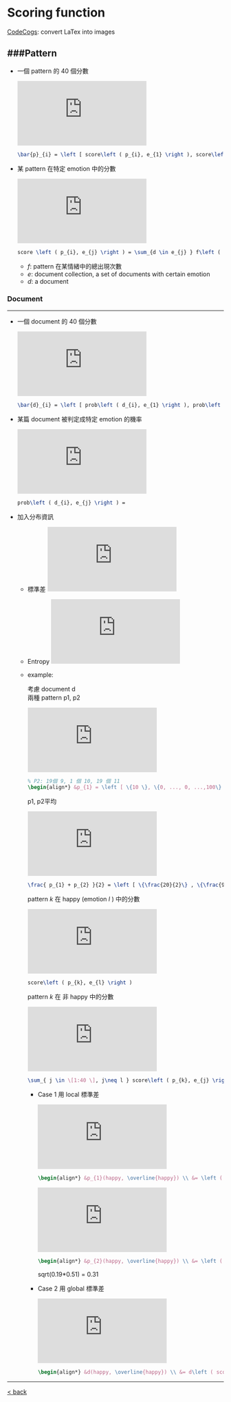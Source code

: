 # Scoring 	function 

[CodeCogs](http://latex.codecogs.com/): convert LaTex into images

###Pattern
---

* 一個 pattern 的 40 個分數

	![equation](http://latex.codecogs.com/gif.latex?%5Cbar%7Bp%7D_%7Bi%7D%20%3D%20%5Cleft%20%5B%20score%5Cleft%20%28%20p_%7Bi%7D%2C%20e_%7B1%7D%20%5Cright%20%29%2C%20score%5Cleft%20%28%20p_%7Bi%7D%2C%20e_%7B2%7D%20%5Cright%20%29%2C%20...%2C%20score%5Cleft%20%28%20p_%7Bi%7D%2C%20e_%7B40%7D%20%5Cright%20%29%20%5Cright%20%5D)
	
	```latex
	\bar{p}_{i} = \left [ score\left ( p_{i}, e_{1} \right ), score\left ( p_{i}, e_{2} \right ), ..., score\left ( p_{i}, e_{40} \right ) \right ]
	```

* 某 pattern 在特定 emotion 中的分數
	
	![equation](http://latex.codecogs.com/gif.latex?score%20%5Cleft%20%28%20p_%7Bi%7D%2C%20e_%7Bj%7D%20%5Cright%20%29%20%3D%20%5Csum_%7Bd%20%5Cin%20e_%7Bj%7D%20%7D%20f%5Cleft%20%28%20p_%7Bi%7D%2C%20d%20%5Cright%20%29)
	
	```latex
	score \left ( p_{i}, e_{j} \right ) = \sum_{d \in e_{j} } f\left ( p_{i}, d \right )
	```
	
	* _f_: pattern 在某情緒中的總出現次數 
	* _e_: document collection, a set of documents with certain emotion 
	* _d_: a document

### Document
---

* 一個 document 的 40 個分數

	![equation](http://latex.codecogs.com/gif.latex?%5Cbar%7Bd%7D_%7Bi%7D%20%3D%20%5Cleft%20%5B%20prob%5Cleft%20%28%20d_%7Bi%7D%2C%20e_%7B1%7D%20%5Cright%20%29%2C%20prob%5Cleft%20%28%20d_%7Bi%7D%2C%20e_%7B2%7D%20%5Cright%20%29%2C%20...%2C%20prob%5Cleft%20%28%20d_%7Bi%7D%2C%20e_%7B40%7D%20%5Cright%20%29%20%5Cright%20%5D)
	
	```latex
	\bar{d}_{i} = \left [ prob\left ( d_{i}, e_{1} \right ), prob\left ( d_{i}, e_{2} \right ), ..., prob\left ( d_{i}, e_{40} \right ) \right ]
	```
	
* 某篇 document 被判定成特定 emotion 的機率
	
	![equation](http://latex.codecogs.com/gif.latex?prob%5Cleft%20%28%20d_%7Bi%7D%2C%20e_%7Bj%7D%20%5Cright%20%29%20%3D)
	
	```latex
	prob\left ( d_{i}, e_{j} \right ) =
	```
	
* 加入分布資訊
	
	* 標準差 ![equation](http://latex.codecogs.com/gif.latex?%5CDelta_%7B%5Coverline%7Bp_%7Bi%7D%7D%7D)
		
	* Entropy ![equation](http://latex.codecogs.com/gif.latex?%5Cvarepsilon_%7B%5Coverline%7Bp_%7Bi%7D%7D%7D)
	
	* example:

		考慮 document d  
		兩種 pattern p1, p2

		![equation](http://latex.codecogs.com/gif.latex?%5Cbegin%7Balign*%7D%20%26p_%7B1%7D%20%3D%20%5Cleft%20%5B%20%5C%7B10%20%5C%7D%2C%20%5C%7B0%2C%20...%2C%200%2C%20...%2C100%5C%7D%20%5Cright%5D%2C%20%5CDelta_%7B%5Coverline%7Bp_%7B1%7D%7D%7D%3D%2015.81%2C%20%5Cvarepsilon_%7B%5Coverline%7Bp_%7B1%7D%7D%7D%20%3D0%20%5C%5C%20%26p_%7B2%7D%20%3D%20%5Cleft%20%5B%20%5C%7B10%5C%7D%2C%20%5C%7B9%2C%20...%2C%2010%2C...%2C%2011%5C%7D%20%5Cright%5D%2C%20%5CDelta_%7B%5Coverline%7Bp_%7B2%7D%7D%7D%3D%200.98%2C%20%5Cvarepsilon_%7B%5Coverline%7Bp_%7B2%7D%7D%7D%20%3D%205.27%20%5Cend%7Balign*%7D)
		
		```latex
		% P2: 19個 9, 1 個 10, 19 個 11
		\begin{align*} &p_{1} = \left [ \{10 \}, \{0, ..., 0, ...,100\} \right], \Delta_{\overline{p_{1}}}= 15.81, \varepsilon_{\overline{p_{1}}} =0 \\ &p_{2} = \left [ \{10\}, \{9, ..., 10,..., 11\} \right], \Delta_{\overline{p_{2}}}= 0.98, \varepsilon_{\overline{p_{2}}} = 5.27 \end{align*}
		```
	
		p1, p2平均
	
		![equation](http://latex.codecogs.com/gif.latex?%5Cfrac%7B%20p_%7B1%7D%20&plus;%20p_%7B2%7D%20%7D%7B2%7D%20%3D%20%5Cleft%20%5B%20%5C%7B%5Cfrac%7B20%7D%7B2%7D%5C%7D%20%2C%20%5C%7B%5Cfrac%7B9%7D%7B2%7D%2C%20...%2C%20%5Cfrac%7B10%7D%7B2%7D%2C%20...%2C%5Cfrac%7B111%7D%7B2%7D%20%5C%7D%20%5Cright%5D%2C%20%5CDelta_%7B%5Coverline%7B%5Cfrac%7B%20p_%7B1%7D%20&plus;%20p_%7B2%7D%20%7D%7B2%7D%20%7D%7D%3D%208.00%2C%20%5Cvarepsilon_%7B%5Coverline%7B%5Cfrac%7B%20p_%7B1%7D%20&plus;%20p_%7B2%7D%20%7D%7B2%7D%20%7D%7D%20%3D4.83)
		
		```latex
		\frac{ p_{1} + p_{2} }{2} = \left [ \{\frac{20}{2}\} , \{\frac{9}{2}, ..., \frac{10}{2}, ...,\frac{111}{2} \} \right], \Delta_{\overline{\frac{ p_{1} + p_{2} }{2} }}= 8.00, \varepsilon_{\overline{\frac{ p_{1} + p_{2} }{2} }} =4.83
		```
		
		pattern *k* 在 happy (emotion *l* ) 中的分數
		
		![equation](http://latex.codecogs.com/gif.latex?score%5Cleft%20%28%20p_%7Bk%7D%2C%20e_%7Bl%7D%20%5Cright%20%29)
		```latex
		score\left ( p_{k}, e_{l} \right )
		```
		
		pattern *k* 在 非 happy 中的分數
		
		![equation](http://latex.codecogs.com/gif.latex?%5Csum_%7B%20j%20%5Cin%20%5C%5B1%3A40%20%5C%5D%2C%20j%5Cneq%20l%20%7D%20score%5Cleft%20%28%20p_%7Bk%7D%2C%20e_%7Bj%7D%20%5Cright%20%29)
		
		```latex
		\sum_{ j \in \[1:40 \], j\neq l } score\left ( p_{k}, e_{j} \right )
		```
		
		* Case 1 用 local 標準差
		
			![equation](http://latex.codecogs.com/gif.latex?%5Cinline%20%5Cbegin%7Balign*%7D%20%26p_%7B1%7D%28happy%2C%20%5Coverline%7Bhappy%7D%29%20%5C%5C%20%26%3D%20%5Cleft%20%28%20score%5Cleft%20%28%20p_%7B1%7D%2Chappy%20%5Cright%20%29%2C%20score%5Cleft%20%28%20p_%7B1%7D%2C%5Coverline%7Bhappy%7D%20%5Cright%20%29%20%5Cright%20%29%20%5C%5C%20%26%3D%20%5Cleft%20%28%20score%5Cleft%20%28%20p_%7B1%7D%2Chappy%20%5Cright%20%29%2C%20%5Cfrac%7B%5Csum_%7Bi%2C%20j%20%5Cin%20%5Cleft%20%5B%201%3A40%20%5Cright%20%5D%2C%20i%5Cneq%20k%2C%20j%5Cneq%20l%7D%20score%5Cleft%20%28%20p_%7Bi%7D%2C%20e_%7Bj%7D%20%5Cright%20%29%7D%7B39%7D%20*%20%5CDelta%20%5Coverline%7Bp_%7B1%7D%7D%20%5Cright%20%29%5C%5C%20%26%3D%20%5Cleft%20%28%2010%2C%20%5Cfrac%7B100%7D%7B39%7D%20*%2015.8%20%5Cright%20%29%20%5C%5C%20%26%3D%20%5Cleft%20%28%2010%2C%2040.51%20%5Cright%20%29%20%5C%5C%20%26%3D%20%5Cleft%20%28%200.19%2C%200.81%20%5Cright%20%29%20%5C%5C%20%5Cend%7Balign*%7D)
			```latex
			\begin{align*} &p_{1}(happy, \overline{happy}) \\ &= \left ( score\left ( p_{1},happy \right ), score\left ( p_{1},\overline{happy} \right ) \right ) \\ &= \left ( score\left ( p_{1},happy \right ), \frac{\sum_{i, j \in \left [ 1:40 \right ], i\neq k, j\neq l} score\left ( p_{i}, e_{j} \right )}{39} * \Delta \overline{p_{1}} \right )\\ &= \left ( 10, \frac{100}{39} * 15.8 \right ) \\ &= \left ( 10, 40.51 \right ) \\ &= \left ( 0.19, 0.81 \right ) \\ \end{align*}
			```
			![equation](http://latex.codecogs.com/gif.latex?%5Cinline%20%5Cbegin%7Balign*%7D%20%26p_%7B2%7D%28happy%2C%20%5Coverline%7Bhappy%7D%29%20%5C%5C%20%26%3D%20%5Cleft%20%28%2010%2C%20%5Cfrac%7B390%7D%7B39%7D%20*%200.98%20%5Cright%20%29%20%5C%5C%20%26%3D%20%5Cleft%20%28%2010%2C%209.8%20%5Cright%20%29%20%5C%5C%20%26%3D%20%5Cleft%20%28%200.51%2C%200.49%20%5Cright%20%29%20%5C%5C%20%5Cend%7Balign*%7D)

			```latex
			\begin{align*} &p_{2}(happy, \overline{happy}) \\ &= \left ( 10, \frac{390}{39} * 0.98 \right ) \\ &= \left ( 10, 9.8 \right ) \\ &= \left ( 0.51, 0.49 \right ) \\ \end{align*}
			```
			
			sqrt(0.19*0.51) = 0.31

		* Case 2 用 global 標準差
		
			![equation](http://latex.codecogs.com/gif.latex?%5Cbegin%7Balign*%7D%20%26d%28happy%2C%20%5Coverline%7Bhappy%7D%29%20%5C%5C%20%26%3D%20d%5Cleft%20%28%20score%5Cleft%20%28%20%5Cfrac%7Bp_%7B1%7D%20&plus;%20p_%7B2%7D%7D%7B2%7D%2Chappy%20%5Cright%29%2C%20score%5Cleft%20%28%20%5Cfrac%7Bp_%7B1%7D%20&plus;%20p_%7B2%7D%7D%7B2%7D%2C%5Coverline%7Bhappy%7D%20%5Cright%20%29%20%5Cright%20%29%20%5C%5C%20%26%3D%20d%5Cleft%20%28%20%5Cfrac%7B10%7D%7B2%7D%2C%20%5Cfrac%7B%5Cfrac%7B490%7D%7B39%7D%7D%7B2%7D%20*%208.00%5Cright%20%29%20%5C%5C%20%26%3D%20d%5Cleft%285%2C%206.28%5Cright%29%20%5C%5C%20%26%3D%20d%5Cleft%28%200.44%2C%200.56%5Cright%29%20%5C%5C%20%5Cend%7Balign*%7D)
			```latex
			\begin{align*} &d(happy, \overline{happy}) \\ &= d\left ( score\left ( \frac{p_{1} + p_{2}}{2},happy \right), score\left ( \frac{p_{1} + p_{2}}{2},\overline{happy} \right ) \right ) \\ &= d\left ( \frac{10}{2}, \frac{\frac{490}{39}}{2} * 8.00\right ) \\ &= d\left(5, 6.28\right) \\ &= d\left( 0.44, 0.56\right) \\ \end{align*}
			```
---

[< back](pattern.md)
